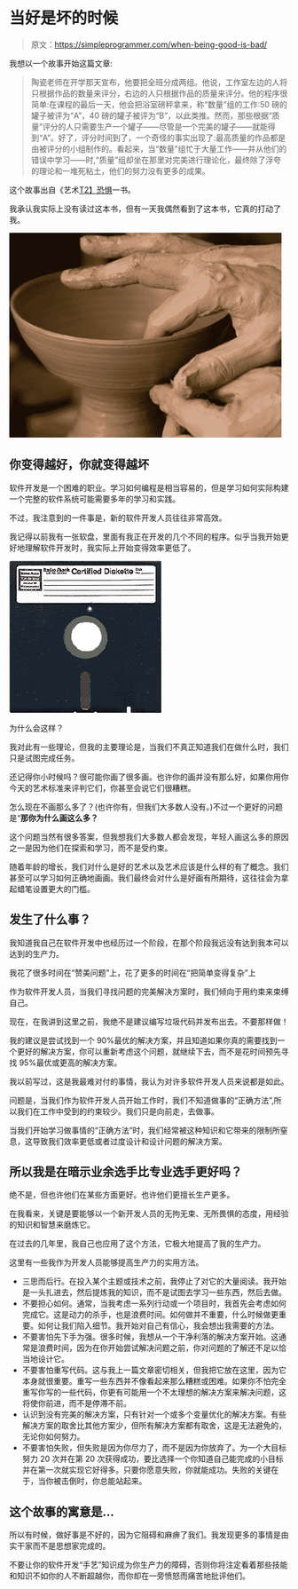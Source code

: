 # 当好是坏的时候

> 原文：<https://simpleprogrammer.com/when-being-good-is-bad/>

我想以一个故事开始这篇文章:

> 陶瓷老师在开学那天宣布，他要把全班分成两组。他说，工作室左边的人将只根据作品的数量来评分，右边的人只根据作品的质量来评分。他的程序很简单:在课程的最后一天，他会把浴室磅秤拿来，称“数量”组的工作:50 磅的罐子被评为“A”，40 磅的罐子被评为“B”，以此类推。然而，那些根据“质量”评分的人只需要生产一个罐子——尽管是一个完美的罐子——就能得到“A”。好了，评分时间到了，一个奇怪的事实出现了:最高质量的作品都是由被评分的小组制作的。看起来，当“数量”组忙于大量工作——并从他们的错误中学习——时,“质量”组却坐在那里对完美进行理论化，最终除了浮夸的理论和一堆死粘土，他们的努力没有更多的成果。

这个故事出自《艺术[T2】恐惧](http://www.amazon.com/gp/product/0961454733/ref=as_li_ss_tl?ie=UTF8&camp=1789&creative=390957&creativeASIN=0961454733&linkCode=as2&tag=makithecompsi-20)一书。

我承认我实际上没有读过这本书，但有一天我偶然看到了这本书，它真的打动了我。



![pottery-2](img/64ee960d8a65a55ce120cbd259574d94.png "pottery-2")



## 你变得越好，你就变得越坏

软件开发是一个困难的职业。学习如何编程是相当容易的，但是学习如何实际构建一个完整的软件系统可能需要多年的学习和实践。

不过，我注意到的一件事是，新的软件开发人员往往非常高效。

我记得以前我有一张软盘，里面有我正在开发的几个不同的程序。似乎当我开始更好地理解软件开发时，我实际上开始变得效率更低了。



![floppy8](img/3dd04ec782fd788afb2bd1578a650cc7.png "floppy8")



为什么会这样？

我对此有一些理论，但我的主要理论是，当我们不真正知道我们在做什么时，我们只是试图完成任务。

还记得你小时候吗？很可能你画了很多画。也许你的画并没有那么好，如果你用你今天的艺术标准来评判它们，你甚至会说它们很糟糕。

怎么现在不画那么多了？(也许你有，但我们大多数人没有。)不过一个更好的问题是“**那你为什么画这么多？**

这个问题当然有很多答案，但我想我们大多数人都会发现，年轻人画这么多的原因之一是因为他们在探索和学习，而不是受约束。

随着年龄的增长，我们对什么是好的艺术以及艺术应该是什么样的有了概念。我们甚至可以学习如何正确地画画。我们最终会对什么是好画有所期待，这往往会为拿起蜡笔设置更大的门槛。

## 发生了什么事？

我知道我自己在软件开发中也经历过一个阶段，在那个阶段我远没有达到我本可以达到的生产力。

我花了很多时间在“赞美问题”上，花了更多的时间在“把简单变得复杂”上

作为软件开发人员，当我们寻找问题的完美解决方案时，我们倾向于用约束来束缚自己。

现在，在我讲到这里之前，我绝不是建议编写垃圾代码并发布出去。不要那样做！

我的建议是尝试找到一个 90%最优的解决方案，并且知道如果你真的需要找到一个更好的解决方案，你可以重新考虑这个问题，就继续下去，而不是花时间预先寻找 95%最优或更高的解决方案。

我以前写过，这是我最难对付的事情，我认为对许多软件开发人员来说都是如此。

问题是，当我们作为软件开发人员开始工作时，我们不知道做事的“正确方法”,所以我们在工作中受到的约束较少。我们只是向前走，去做事。

当我们开始学习做事情的“正确方法”时，我们经常被这种知识和它带来的限制所窒息，这导致我们效率更低或者过度设计和设计问题的解决方案。

## 所以我是在暗示业余选手比专业选手更好吗？

绝不是，但也许他们在某些方面更好。也许他们更擅长生产更多。

在我看来，关键是要能够以一个新开发人员的无拘无束、无所畏惧的态度，用经验的知识和智慧来磨炼它。

在过去的几年里，我自己也应用了这个方法，它极大地提高了我的生产力。

这里有一些我作为开发人员能够提高生产力的实用方法。

*   三思而后行。在投入某个主题或技术之前，我停止了对它的大量阅读。我开始是一头扎进去，然后提炼我的知识，而不是试图去学习一些东西，然后去做。
*   不要担心如何。通常，当我考虑一系列行动或一个项目时，我首先会考虑如何完成它。这是动力的杀手，也是浪费时间。如何做并不重要，什么时候做更重要。如何让我们陷入细节。我开始对自己有信心，我会想出我需要的方法。
*   不要害怕先下手为强。很多时候，我想从一个干净利落的解决方案开始。这通常是浪费时间，因为在你开始尝试解决问题之前，你对问题的了解还不足以恰当地设计它。
*   不要害怕重写代码。这与我上一篇文章密切相关，但我把它放在这里，因为它本身就很重要。重写一些东西并不像看起来那么糟糕或困难。如果你不怕完全重写你写的一些代码，你更有可能用一个不太理想的解决方案来解决问题，这将使你前进，而不是停滞不前。
*   认识到没有完美的解决方案，只有针对一个或多个变量优化的解决方案。有些解决方案的取舍比其他方案少，但所有解决方案都有取舍，这是无法避免的，无论你如何努力。
*   不要害怕失败，但失败是因为你尽力了，而不是因为你放弃了。为一个大目标努力 20 次并在第 20 次获得成功，要比选择一个你知道自己能完成的小目标并在第一次就实现它好得多。只要你愿意失败，你就能成功。失败的关键在于，当你被击倒时，你总能站起来。

## 这个故事的寓意是…

所以有时候，做好事是不好的，因为它阻碍和麻痹了我们。我发现更多的事情是由实干家而不是思想家完成的。

不要让你的软件开发“手艺”知识成为你生产力的障碍，否则你将注定看着那些技能和知识不如你的人不断超越你，而你却在一旁愤怒而痛苦地批评他们。
